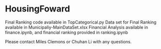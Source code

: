 # HousingFoward

Final Ranking code available in TopCategorical.py
Data set for Final Ranking available in Municipaliy-MainDataSet.xlsx
Financial Analysis available in finance.ipynb, and financial ranking provided in ranking.ipynb

Please contact Miles Clemons or Chuhan Li with any questions.
